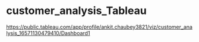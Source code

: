 # customer_analysis_Tableau
   https://public.tableau.com/app/profile/ankit.chaubey3821/viz/customer_analysis_16571130479410/Dashboard1
